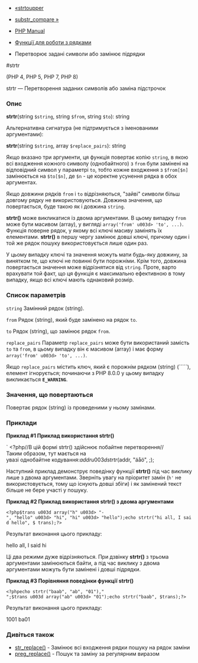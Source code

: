 - [«strtoupper](function.strtoupper.md)
- [substr_compare »](function.substr-compare.md)

- [PHP Manual](index.md)
- [Функції для роботи з рядками](ref.strings.md)
- Перетворює задані символи або замінює підрядки

#strtr

(PHP 4, PHP 5, PHP 7, PHP 8)

strtr — Перетворення заданих символів або заміна підстрочок

### Опис

**strtr**(string `$string`, string `$from`, string `$to`): string

Альтернативна сигнатура (не підтримується з іменованими аргументами):

**strtr**(string `$string`, array `$replace_pairs`): string

Якщо вказано три аргументи, ця функція повертає копію `string`, в
якою всі входження кожного символу (однобайтного) з `from` були
замінені на відповідний символ у параметрі `to`, тобто кожне
входження з `$from[$n]` замінюється на `$to[$n]`, де `$n` - це
коректне усунення рядка в обох аргументах.

Якщо довжини рядків `from` і `to` відрізняються, "зайві" символи більш
довгому рядку не використовуються. Довжина значення, що повертається, буде такою
як і довжина `string`.

**strtr()** може викликатися із двома аргументами. В цьому випадку `from`
може бути масивом (array), у вигляді `array('from' u003d> 'to', ...)`.
Функція поверне рядок, у якому всі ключі масиву замінять їх
елементами. **strtr()** в першу чергу замінює довші ключі,
причому один і той же рядок пошуку використовується лише один раз.

У цьому випадку ключі та значення можуть мати будь-яку довжину, за винятком
те, що ключі не повинні бути порожніми. Крім того, довжина повертається
значення може відрізнятися від `string`. Проте, варто врахувати той факт,
що ця функція є максимально ефективною в тому випадку, якщо всі ключі
мають однаковий розмір.

### Список параметрів

`string`
Замінний рядок (string).

`from`
Рядок (string), який буде замінено на рядок `to`.

`to`
Рядок (string), що замінює рядок `from`.

`replace_pairs`
Параметр `replace_pairs` може бути використаний замість `to` та `from`, в
цьому випадку він є масивом (array) і має форму
`array('from' u003d> 'to', ...)`.

Якщо `replace_pairs` містить ключ, який є порожнім рядком
(string) (`````), елемент ігнорується; починаючи з PHP 8.0.0 у цьому випадку
викликається **`E_WARNING`**.

### Значення, що повертаються

Повертає рядок (string) із проведеними у ньому замінами.

### Приклади

**Приклад #1 Приклад використання **strtr()****

` <?php//В цій формі strtr() здійснює побайтне перетворення//Таким образом, тут мається на увазі однобайтне кодування:$addr u003d strtr($addr, "äåö", ;);

Наступний приклад демонструє поведінку функції **strtr()** під час виклику
лише з двома аргументами. Зверніть увагу на пріоритет замін (``h'``
не використовується, тому що існують довші збіги) і як
замінений текст більше не бере участі у пошуку.

**Приклад #2 Приклад використання **strtr()** з двома аргументами**

` <?php$trans u003d array("h" u003d> "-", "hello" u003d> "hi", "hi" u003d> "hello");echo strtr("hi all, I said hello", $ trans);?> `

Результат виконання цього прикладу:

hello all, I said hi

Ці два режими дуже відрізняються. При дзвінку **strtr()** з
трьома аргументами замінюються байти, а під час виклику з двома аргументами
можуть бути замінені і довші підрядки.

**Приклад #3 Порівняння поведінки функції **strtr()****

` <?phpecho strtr("baab", "ab", "01"),"
";$trans u003d array("ab" u003d> "01");echo strtr("baab", $trans);?> `

Результат виконання цього прикладу:

1001
ba01

### Дивіться також

- [str_replace()](function.str-replace.md) - Замінює всі входження
рядки пошуку на рядок заміни
- [preg_replace()](function.preg-replace.md) - Пошук та
заміну за регулярним виразом
